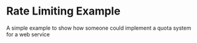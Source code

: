 Rate Limiting Example
=====================

A simple example to show how someone could implement a quota system for a web service
